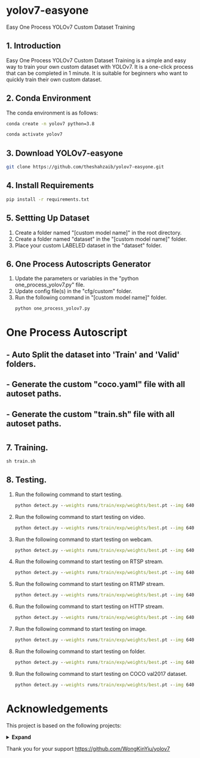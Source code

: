 # yolov7-easyone
 Easy One Process YOLOv7 Custom Dataset Training

## 1. Introduction
Easy One Process YOLOv7 Custom Dataset Training is a simple and easy way to train your own custom dataset with YOLOv7. It is a one-click process that can be completed in 1 minute. It is suitable for beginners who want to quickly train their own custom dataset.

## 2. Conda Environment
The conda environment is as follows:
```cmd
conda create -n yolov7 python=3.8
```
```cmd
conda activate yolov7
```

## 3. Download YOLOv7-easyone
```sh
git clone https://github.com/theshahzaib/yolov7-easyone.git
```

## 4. Install Requirements
```cmd
pip install -r requirements.txt
```

## 5. Settting Up Dataset
1. Create a folder named "[custom model name]" in the root directory.
2. Create a folder named "dataset" in the "[custom model name]" folder.
3. Place your custom LABELED dataset in the "dataset" folder.

## 6. One Process Autoscripts Generator
1. Update the parameters or variables in the "python one_process_yolov7.py" file.
2. Update config file(s) in the "cfg/custom" folder.
3. Run the following command in "[custom model name]" folder.  
    ```cmd
    python one_process_yolov7.py
    ```
#
# One Process Autoscript
## - Auto Split the dataset into 'Train' and 'Valid' folders.
## - Generate the custom "coco.yaml" file with all autoset paths.
## - Generate the custom "train.sh" file with all autoset paths.
#


## 7. Training.
```cmd
sh train.sh
```

## 8. Testing.

1. Run the following command to start testing.
    ```cmd
    python detect.py --weights runs/train/exp/weights/best.pt --img 640 --conf 0.25 --source data/images/
    ```
2. Run the following command to start testing on video.
    ```cmd
    python detect.py --weights runs/train/exp/weights/best.pt --img 640 --conf 0.25 --source data/video/test.mp4 --save-txt --save-conf --save-crop
    ```
3. Run the following command to start testing on webcam.
    ```cmd
    python detect.py --weights runs/train/exp/weights/best.pt --img 640 --conf 0.25 --source 0
    ```
4. Run the following command to start testing on RTSP stream.
    ```cmd
    python detect.py --weights runs/train/exp/weights/best.pt --img 640 --conf 0.25 --source rtsp://wowzaec2demo.streamlock.net/vod/mp4:BigBuckBunny_115k.mov
    ```
5. Run the following command to start testing on RTMP stream.
    ```cmd
    python detect.py --weights runs/train/exp/weights/best.pt --img 640 --conf 0.25 --source rtmp://
    ```
6. Run the following command to start testing on HTTP stream.
    ```cmd
    python detect.py --weights runs/train/exp/weights/best.pt --img 640 --conf 0.25 --source http://
    ```
7. Run the following command to start testing on image.
    ```cmd
    python detect.py --weights runs/train/exp/weights/best.pt --img 640 --conf 0.25 --source data/images/zidane.jpg --save-txt --save-conf --save-crop
    ```
8. Run the following command to start testing on folder.
    ```cmd
    python detect.py --weights runs/train/exp/weights/best.pt --img 640 --conf 0.25 --source data/images/ --save-txt --save-conf --save-crop
    ```
9. Run the following command to start testing on COCO val2017 dataset.
    ```cmd
    python detect.py --weights runs/train/exp/weights/best.pt --img 640 --conf 0.25 --source data/coco/val2017 --save-txt --save-conf --save-crop
    ```

# Acknowledgements
This project is based on the following projects:
<details><summary> <b>Expand</b> </summary>

* [https://github.com/AlexeyAB/darknet](https://github.com/AlexeyAB/darknet)
* [https://github.com/WongKinYiu/yolor](https://github.com/WongKinYiu/yolor)
* [https://github.com/WongKinYiu/PyTorch_YOLOv4](https://github.com/WongKinYiu/PyTorch_YOLOv4)
* [https://github.com/WongKinYiu/ScaledYOLOv4](https://github.com/WongKinYiu/ScaledYOLOv4)
* [https://github.com/Megvii-BaseDetection/YOLOX](https://github.com/Megvii-BaseDetection/YOLOX)
* [https://github.com/ultralytics/yolov3](https://github.com/ultralytics/yolov3)
* [https://github.com/ultralytics/yolov5](https://github.com/ultralytics/yolov5)
* [https://github.com/DingXiaoH/RepVGG](https://github.com/DingXiaoH/RepVGG)
* [https://github.com/JUGGHM/OREPA_CVPR2022](https://github.com/JUGGHM/OREPA_CVPR2022)
* [https://github.com/TexasInstruments/edgeai-yolov5/tree/yolo-pose](https://github.com/TexasInstruments/edgeai-yolov5/tree/yolo-pose)

</details>

Thank you for your support https://github.com/WongKinYiu/yolov7
